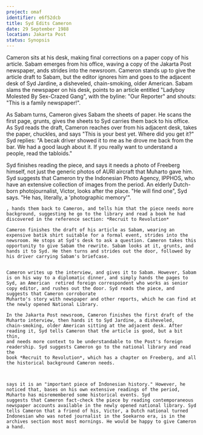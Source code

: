 ```yaml
---
project: omaf
identifier: e6f52dcb
title: Syd Edits Cameron
date: 29 September 1988 
location: Jakarta Post
status: Synopsis
---
```


Cameron sits at his desk, making final corrections on a paper copy of his article. Sabam emerges from his office, waving a copy of the Jakarta Post
newspaper, ands strides into the newsroom. Cameron stands up to give the article draft to Sabam, but the editor ignores him and goes to the adjacent desk of  Syd Jardine, a disheveled,
chain-smoking, older American. Sabam slams the newspaper on his desk,
points to an article entitled "Ladyboy Molested By Sex-Crazed Gang",
with the byline: "Our Reporter" and shouts: "This is a family
newspaper!".

As Sabam turns, Cameron gives Sabam the sheets of paper. He scans the first page, grunts, gives the sheets to Syd  carries them back to his office. As Syd reads the draft, Cameron reaches over from his adjacent desk, takes the paper, chuckles,
and says "This is your best yet. Where did you get it?" Syd replies: "A
becak driver showed it to me as he drove me back from the bar. We had a good laugh about it. If you
really want to understand a people, read the tabloids."

Syd finishes reading the piece, and says it needs a photo of Freeberg himself, not just the generic photos of AURI aircraft that Muharto gave him. Syd suggests that Cameron try the Indonesian Photo Agency, IPPHOS, who have an extensive collection of images from the period. An elderly Dutch-born photojournalist, Victor, looks after the place. "He will find one", Syd says. "He has, literally, a 'photographic memory'".



```draft
, hands them back to Cameron, and tells him that the piece needs more background, suggesting he go to the library and read a book he had discovered in the reference section: *Recruit to Revolution*

Cameron finishes the draft of his article as Sabam, wearing an expensive batik shirt suitable for a formal event, strides into the newsroom. He stops at Syd's desk to ask a question. Cameron takes this opportunity to give Sabam the rewrite. Sabam looks at it, grunts, and hands it to Syd. He then turns and strides out the door, followed by his driver carrying Sabam's briefcase. 


Cameron writes up the interview, and gives it to Sabam. However, Sabam is on his way to a diplomatic dinner, and simply hands the pages to Syd, an American  retired foreign correspondent who works as senior copy editor, and rushes out the door. Syd reads the piece, and suggests that Cameron corroborate 
Muharto's story with newspaper and other reports, which he can find at the newly opened National Library. 

In the Jakarta Post newsroom, Cameron finishes the first draft of the
Muharto interview, then hands it to Syd Jardine, a disheveled,
chain-smoking, older American sitting at the adjacent desk. After
reading it, Syd tells Cameron that the article is good, but a bit thin,
and needs more context to be understandable to the Post's foreign
readership. Syd suggests Cameron go to the national library and read the
book *Recruit to Revolution*, which has a chapter on Freeberg, and all
the historical background Cameron needs.



says it is an "important piece of Indonesian history." However, he noticed that, bases on his own extensive readings of the period, Muharto has misremembered some historical events. Syd  
suggests that Cameron fact-check the piece by reading contemporaneous newspaper accounts available in the newly opened national library. Syd tells Cameron that a friend of his, Victor, a Dutch national turned Indonesian who was noted journalist in the Soekarno era, is in the archives section most most mornings. He would be happy to give Cameron a hand. 
```

